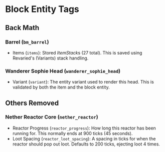 # Block Entity Tags

## Back Math
### Barrel (`bm_barrel`)
- Items (`items`): Stored *ItemStack*s (27 total). This is saved using Revaried's (Variants) stack handling.

### Wanderer Sophie Head (`wanderer_sophie_head`)
- Variant (`variant`): The entity variant used to render this head. This is validated by both the item and the block entity.

## Others Removed
### Nether Reactor Core (`nether_reactor`)
- Reactor Progress (`reactor_progress`): How long this reactor has been running for. This normally ends at 900 ticks (45 seconds).
- Loot Spacing (`reactor_loot_spacing`): A spacing in ticks for when the reactor should pop out loot. Defaults to 200 ticks, ejecting loot 4 times.